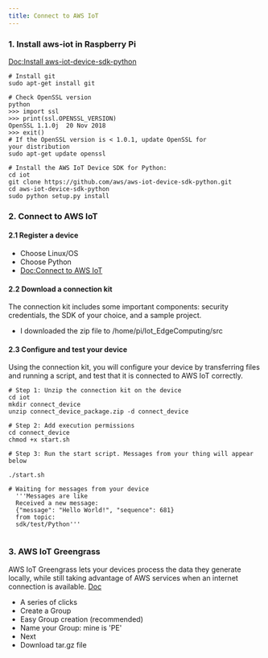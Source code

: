 ```yaml
---
title: Connect to AWS IoT
---
```


### 1. Install aws-iot in Raspberry Pi 
[Doc:Install aws-iot-device-sdk-python](https://docs.aws.amazon.com/greengrass/latest/developerguide/IoT-SDK.html)

```
# Install git 
sudo apt-get install git

# Check OpenSSL version
python
>>> import ssl
>>> print(ssl.OPENSSL_VERSION)
OpenSSL 1.1.0j  20 Nov 2018
>>> exit()
# If the OpenSSL version is < 1.0.1, update OpenSSL for 
your distribution 
sudo apt-get update openssl

# Install the AWS IoT Device SDK for Python:
cd iot 
git clone https://github.com/aws/aws-iot-device-sdk-python.git
cd aws-iot-device-sdk-python
sudo python setup.py install

```
### 2. Connect to AWS IoT
#### 2.1 Register a device
  * Choose Linux/OS
  * Choose Python
  * [Doc:Connect to AWS IoT](https://eu-central-1.console.aws.amazon.com/iot/home?region=eu-central-1#/connectdevice/)


#### 2.2 Download a connection kit
The connection kit includes some important components: security credentials, the SDK of your choice, and a sample project.
  * I downloaded the zip file to /home/pi/Iot_EdgeComputing/src


#### 2.3 Configure and test your device
Using the connection kit, you will configure your device by transferring files and running a script, and test that it is connected to AWS IoT correctly.

```
# Step 1: Unzip the connection kit on the device
cd iot
mkdir connect_device
unzip connect_device_package.zip -d connect_device

# Step 2: Add execution permissions
cd connect_device
chmod +x start.sh

# Step 3: Run the start script. Messages from your thing will appear below

./start.sh

# Waiting for messages from your device
  '''Messages are like
  Received a new message: 
  {"message": "Hello World!", "sequence": 681} 
  from topic: 
  sdk/test/Python'''


```


### 3. AWS IoT Greengrass 
AWS IoT Greengrass lets your devices process the data they generate locally, while still taking advantage of AWS services when an internet connection is available.
[Doc](https://eu-central-1.console.aws.amazon.com/iot/home?region=eu-central-1#/greengrassIntro)
 * A series of clicks 
  * Create a Group
  * Easy Group creation (recommended)
  * Name your Group: mine is 'PE'
  * Next  
  * Download tar.gz file

